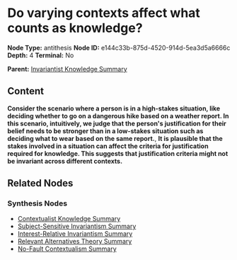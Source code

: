 # Do varying contexts affect what counts as knowledge?

**Node Type:** antithesis
**Node ID:** e144c33b-875d-4520-914d-5ea3d5a6666c
**Depth:** 4
**Terminal:** No

**Parent:** [Invariantist Knowledge Summary](invariantist-knowledge-summary-synthesis-cccef2fd-0765-4033-b7ec-1642e524d0f4.md)

## Content

**Consider the scenario where a person is in a high-stakes situation, like deciding whether to go on a dangerous hike based on a weather report. In this scenario, intuitively, we judge that the person's justification for their belief needs to be stronger than in a low-stakes situation such as deciding what to wear based on the same report.**, **It is plausible that the stakes involved in a situation can affect the criteria for justification required for knowledge. This suggests that justification criteria might not be invariant across different contexts.**

## Related Nodes

### Synthesis Nodes

- [Contextualist Knowledge Summary](contextualist-knowledge-summary-synthesis-9614ce29-266c-4f53-9d79-0d18ec3dd3f5.md)
- [Subject-Sensitive Invariantism Summary](subject-sensitive-invariantism-summary-synthesis-c265435b-ae28-49e0-9ba2-a36bb169cb6e.md)
- [Interest-Relative Invariantism Summary](interest-relative-invariantism-summary-synthesis-a25e5c74-67a0-4b38-9bfb-ff8839212d58.md)
- [Relevant Alternatives Theory Summary](relevant-alternatives-theory-summary-synthesis-9c76b237-1b09-4f8f-a4a3-522b99ae4b4b.md)
- [No-Fault Contextualism Summary](no-fault-contextualism-summary-synthesis-47403b9b-6148-482c-b7d4-d7a4fc5021a5.md)
